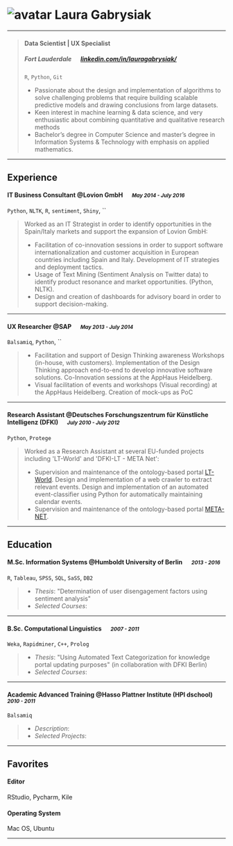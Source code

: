 # ![avatar](https://docs.google.com/drawings/d/1-Kwd0xH225RCijzy1yjX0tV_VZk42B7hGxTxd8UrpiE/pub?w=263&h=263) Laura Gabrysiak

---

> #### Data Scientist | UX Specialist
> #####  Fort Lauderdale &emsp; [linkedin.com/in/lauragabrysiak/][homepage]
> `R`, `Python`, `Git`
> - Passionate about the design and implementation of algorithms to solve
> challenging problems that require building scalable predictive models
> and drawing conclusions from large datasets.
> - Keen interest in machine learning & data science, and very enthusiastic about combining quantitative and qualitative research methods
> - Bachelor’s degree in Computer Science and master’s degree in Information Systems & Technology with emphasis on applied mathematics.


---
## Experience
####  IT Business Consultant @Lovion GmbH &emsp; <small>*May 2014 - July 2016*</small>
`Python`, `NLTK`, `R`, `sentiment`, `Shiny`, ``
> Worked as an IT Strategist in order to identify opportunities in the Spain/Italy markets and support the
> expansion of Lovion GmbH:
> - Facilitation of co-innovation sessions in order to support software internationalization and customer acquisition in European countries including Spain and Italy. Development of IT strategies and deployment tactics.
> - Usage of Text Mining (Sentiment Analysis on Twitter data) to identify product resonance and market opportunities. (Python, NLTK).
> - Design and creation of dashboards for advisory board in order to support decision-making.

---
#### UX Researcher @SAP &emsp; <small>*May 2013 - July 2014*</small>
`Balsamiq`, `Python`, ``
> 
> - Facilitation and support of Design Thinking awareness Workshops (in-house, with customers). Implementation of the Design Thinking approach end-to-end to develop innovative software solutions.
> Co-Innovation sessions at the AppHaus Heidelberg.
> - Visual facilitation of events and workshops (Visual recording) at the AppHaus Heidelberg. Creation of mock-ups as PoC

---
#### Research Assistant @Deutsches Forschungszentrum für Künstliche Intelligenz (DFKI) &emsp; <small>*July 2010 - July 2012*</small>
`Python`, `Protege`
> Worked as a Research Assistant at several EU-funded projects including 'LT-World' and 'DFKI-LT - META
> Net':
> - Supervision and maintenance of the ontology-based portal [LT-World](http://www.lt-world.org/). Design and implementation of a web crawler to extract relevant events. Design and implementation of an automated event-classifier using Python for automatically maintaining calendar events.
> - Supervision and maintenance of the ontology-based portal [META-NET](http://www.meta-net.eu/).

---
## Education
#### M.Sc. Information Systems @Humboldt University of Berlin &emsp; <small>*2013 - 2016*</small>
`R`, `Tableau`, `SPSS`, `SQL`, `SaSS`, `DB2`
> - _Thesis_: "Determination of user disengagement factors using sentiment analysis"
> - _Selected Courses_: 

---
#### B.Sc. Computational Linguistics &emsp; <small>*2007 - 2011*</small>
`Weka`, `Rapidminer`, `C++`, `Prolog`
> - _Thesis_: "Using Automated Text Categorization for knowledge portal updating
> purposes" (in collaboration with DFKI Berlin)
> - _Selected Courses_: 

---
#### Academic Advanced Training @Hasso Plattner Institute (HPI dschool) &emsp; <small>*2010 - 2011*</small>
`Balsamiq`
> - _Description_:
> - _Selected Projects_: 

---
## Favorites
#### Editor
RStudio, Pycharm, Kile
#### Operating System
Mac OS, Ubuntu

---
[avatar]: http://linkedin.com/in/lauragabrysiak/
[homepage]: http://linkedin.com/in/lauragabrysiak/
